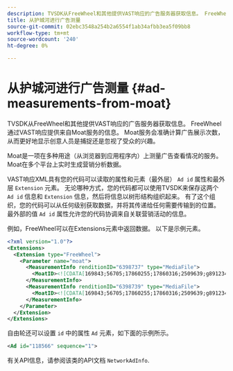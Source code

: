 ```yaml
---
description: TVSDK从FreeWheel和其他提供VAST响应的广告服务器获取信息。 FreeWheel通过VAST响应提供来自Moat服务的信息。 Moat服务会准确计算广告展示次数，从而更好地显示创意人员是捕捉还是忽视了受众的兴趣。
title: 从护城河进行广告测量
source-git-commit: 02ebc3548a254b2a6554f1ab34afbb3ea5f09bb8
workflow-type: tm+mt
source-wordcount: '240'
ht-degree: 0%

---
```


# 从护城河进行广告测量 {#ad-measurements-from-moat}

TVSDK从FreeWheel和其他提供VAST响应的广告服务器获取信息。 FreeWheel通过VAST响应提供来自Moat服务的信息。 Moat服务会准确计算广告展示次数，从而更好地显示创意人员是捕捉还是忽视了受众的兴趣。

Moat是一项在多种用途（从浏览器到应用程序内）上测量广告查看情况的服务。 Moat在多个平台上实时生成营销分析数据。

VAST响应XML具有您的代码可以读取的属性和元素（最外层） `Ad id` 属性和最外层 `Extension` 元素。 无论哪种方式，您的代码都可以使用TVSDK来保存这两个 `Ad id` 信息和 `Extension` 信息，然后将信息以树形结构组织起来。 有了这个组织，您的代码可以从任何级别获取数据，并将其传递给任何需要传输到的位置。 最外部的值 `Ad id` 属性允许您的代码协调来自关联营销活动的信息。

例如，FreeWheel可以在Extensions元素中返回数据。 以下是示例元素。

```xml
<?xml version="1.0"?> 
<Extensions> 
  <Extension type="FreeWheel"> 
    <Parameter name="moat"> 
      <MeasurementInfo renditionID="6398737" type="MediaFile"> 
        <MoatID><![CDATA[169843;56705;17860255;17860316;2509639;g8912342;103311138;g436558;530633]]></MoatID> 
      </MeasurementInfo> 
      <MeasurementInfo renditionID="6398739" type="MediaFile"> 
        <MoatID><![CDATA[169843;56705;17860255;17860316;2509639;g8912342;103311138;g436558;530633]]></MoatID> 
      </MeasurementInfo> 
    </Parameter> 
  </Extension> 
</Extensions> 
```

自由轮还可以设置 `id` 中的属性 `Ad` 元素，如下面的示例所示。

```xml
<Ad id="118566" sequence="1">
```

有关API信息，请参阅该类的API文档 `NetworkAdInfo`.
